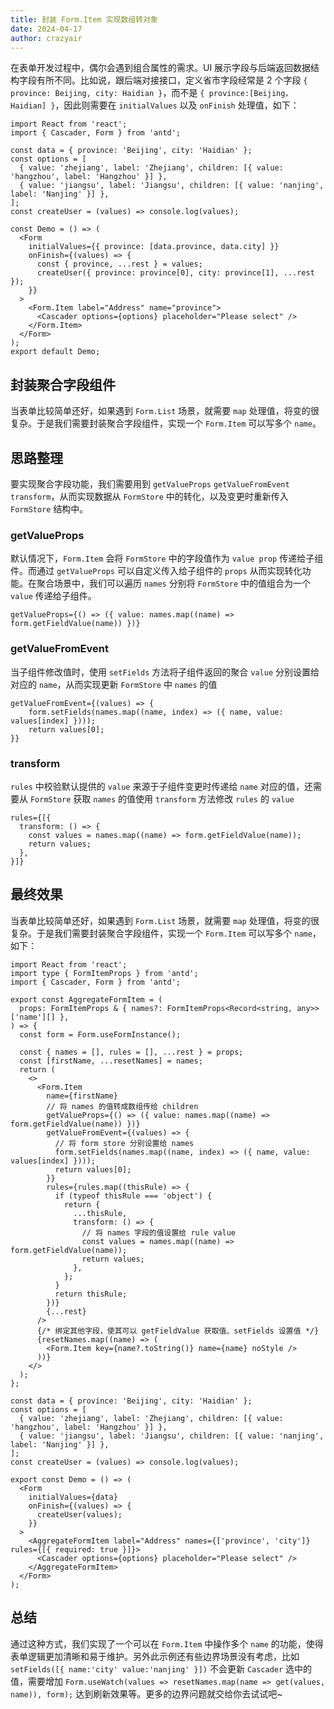 ```yaml
---
title: 封装 Form.Item 实现数组转对象
date: 2024-04-17
author: crazyair
---
```


在表单开发过程中，偶尔会遇到组合属性的需求。UI 展示字段与后端返回数据结构字段有所不同。比如说，跟后端对接接口，定义省市字段经常是 2 个字段 `{ province: Beijing, city: Haidian }`，而不是 `{ province:[Beijing，Haidian] }`，因此则需要在 `initialValues` 以及 `onFinish` 处理值，如下：

```tsx
import React from 'react';
import { Cascader, Form } from 'antd';

const data = { province: 'Beijing', city: 'Haidian' };
const options = [
  { value: 'zhejiang', label: 'Zhejiang', children: [{ value: 'hangzhou', label: 'Hangzhou' }] },
  { value: 'jiangsu', label: 'Jiangsu', children: [{ value: 'nanjing', label: 'Nanjing' }] },
];
const createUser = (values) => console.log(values);

const Demo = () => (
  <Form
    initialValues={{ province: [data.province, data.city] }}
    onFinish={(values) => {
      const { province, ...rest } = values;
      createUser({ province: province[0], city: province[1], ...rest });
    }}
  >
    <Form.Item label="Address" name="province">
      <Cascader options={options} placeholder="Please select" />
    </Form.Item>
  </Form>
);
export default Demo;
```

## 封装聚合字段组件

当表单比较简单还好，如果遇到 `Form.List` 场景，就需要 `map` 处理值，将变的很复杂。于是我们需要封装聚合字段组件，实现一个 `Form.Item` 可以写多个 `name`。

## 思路整理

要实现聚合字段功能，我们需要用到 `getValueProps` `getValueFromEvent` `transform`，从而实现数据从 `FormStore` 中的转化，以及变更时重新传入 `FormStore` 结构中。

### getValueProps

默认情况下，`Form.Item` 会将 `FormStore` 中的字段值作为 `value prop` 传递给子组件。而通过 `getValueProps` 可以自定义传入给子组件的 `props` 从而实现转化功能。在聚合场景中，我们可以遍历 `names` 分别将 `FormStore` 中的值组合为一个 `value` 传递给子组件。

```tsx
getValueProps={() => ({ value: names.map((name) => form.getFieldValue(name)) })}
```

### getValueFromEvent

当子组件修改值时，使用 `setFields` 方法将子组件返回的聚合 `value` 分别设置给对应的 `name`，从而实现更新 `FormStore` 中 `names` 的值

```tsx
getValueFromEvent={(values) => {
    form.setFields(names.map((name, index) => ({ name, value: values[index] })));
    return values[0];
}}
```

### transform

`rules` 中校验默认提供的 `value` 来源于子组件变更时传递给 `name` 对应的值，还需要从 `FormStore` 获取 `names` 的值使用 `transform` 方法修改 `rules` 的 `value`

```tsx
rules={[{
  transform: () => {
    const values = names.map((name) => form.getFieldValue(name));
    return values;
  },
}]}
```

## 最终效果

当表单比较简单还好，如果遇到 `Form.List` 场景，就需要 `map` 处理值，将变的很复杂。于是我们需要封装聚合字段组件，实现一个 `Form.Item` 可以写多个 `name`，如下：

```tsx
import React from 'react';
import type { FormItemProps } from 'antd';
import { Cascader, Form } from 'antd';

export const AggregateFormItem = (
  props: FormItemProps & { names?: FormItemProps<Record<string, any>>['name'][] },
) => {
  const form = Form.useFormInstance();

  const { names = [], rules = [], ...rest } = props;
  const [firstName, ...resetNames] = names;
  return (
    <>
      <Form.Item
        name={firstName}
        // 将 names 的值转成数组传给 children
        getValueProps={() => ({ value: names.map((name) => form.getFieldValue(name)) })}
        getValueFromEvent={(values) => {
          // 将 form store 分别设置给 names
          form.setFields(names.map((name, index) => ({ name, value: values[index] })));
          return values[0];
        }}
        rules={rules.map((thisRule) => {
          if (typeof thisRule === 'object') {
            return {
              ...thisRule,
              transform: () => {
                // 将 names 字段的值设置给 rule value
                const values = names.map((name) => form.getFieldValue(name));
                return values;
              },
            };
          }
          return thisRule;
        })}
        {...rest}
      />
      {/* 绑定其他字段，使其可以 getFieldValue 获取值、setFields 设置值 */}
      {resetNames.map((name) => (
        <Form.Item key={name?.toString()} name={name} noStyle />
      ))}
    </>
  );
};

const data = { province: 'Beijing', city: 'Haidian' };
const options = [
  { value: 'zhejiang', label: 'Zhejiang', children: [{ value: 'hangzhou', label: 'Hangzhou' }] },
  { value: 'jiangsu', label: 'Jiangsu', children: [{ value: 'nanjing', label: 'Nanjing' }] },
];
const createUser = (values) => console.log(values);

export const Demo = () => (
  <Form
    initialValues={data}
    onFinish={(values) => {
      createUser(values);
    }}
  >
    <AggregateFormItem label="Address" names={['province', 'city']} rules={[{ required: true }]}>
      <Cascader options={options} placeholder="Please select" />
    </AggregateFormItem>
  </Form>
);
```

## 总结

通过这种方式，我们实现了一个可以在 `Form.Item` 中操作多个 `name` 的功能，使得表单逻辑更加清晰和易于维护。另外此示例还有些边界场景没有考虑，比如 `setFields([{ name:'city' value:'nanjing' }])` 不会更新 `Cascader` 选中的值，需要增加 `Form.useWatch(values => resetNames.map(name => get(values, name)), form);` 达到刷新效果等。更多的边界问题就交给你去试试吧~

